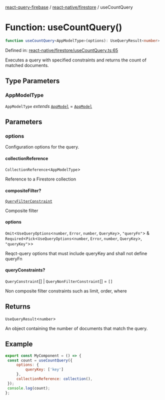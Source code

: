[react-query-firebase](../../../modules.md) / [react-native/firestore](../index.md) / useCountQuery

# Function: useCountQuery()

```ts
function useCountQuery<AppModelType>(options): UseQueryResult<number>
```

Defined in: [react-native/firestore/useCountQuery.ts:65](https://github.com/vpishuk/react-query-firebase/blob/10e2945f75363a784c3dfc0e90b9f7a489dcc848/react-native/firestore/useCountQuery.ts#L65)

Executes a query with specified constraints and returns the count of matched documents.

## Type Parameters

### AppModelType

`AppModelType` *extends* [`AppModel`](../../../types/type-aliases/AppModel.md) = [`AppModel`](../../../types/type-aliases/AppModel.md)

## Parameters

### options

Configuration options for the query.

#### collectionReference

`CollectionReference`\<`AppModelType`\>

Reference to a Firestore collection

#### compositeFilter?

[`QueryFilterConstraint`](../type-aliases/QueryFilterConstraint.md)

Composite filter

#### options

`Omit`\<`UseQueryOptions`\<`number`, `Error`, `number`, `QueryKey`\>, `"queryFn"`\> & `Required`\<`Pick`\<`UseQueryOptions`\<`number`, `Error`, `number`, `QueryKey`\>, `"queryKey"`\>\>

Reqct-query options that must include queryKey and shall not define queryFn

#### queryConstraints?

`QueryConstraint`[] \| `QueryNonFilterConstraint`[] = `[]`

Non composite filter constraints such as limit, order, where

## Returns

`UseQueryResult`\<`number`\>

An object containing the number of documents that match the query.

## Example

```jsx
export const MyComponent = () => {
 const count = useCountQuery({
     options: {
         queryKey: ['key']
     },
     collectionReference: collection(),
 });
 console.log(count);
};
```
